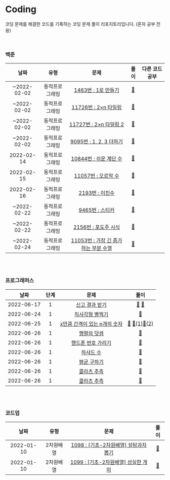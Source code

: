 # Coding
코딩 문제를 해결한 코드를 기록하는 코딩 문제 풀이 리포지토리입니다. (혼자 공부 전용)

<br>

### 백준

|날짜|유형|문제|풀이|다른 코드 공부|
|:---:|:---:|:---:|:---:|:---:|
|~2022-02-02|동적프로그래밍|<a href="https://www.acmicpc.net/problem/1463">1463번 : 1로 만들기</a>|<a href="https://github.com/MinYeongPark/Coding/blob/main/baekjoon/n1463/Main.java">🔗</a>|
|~2022-02-02|동적프로그래밍|<a href="https://www.acmicpc.net/problem/11726">11726번 : 2×n 타일링</a>|<a href="https://github.com/MinYeongPark/Coding/blob/main/baekjoon/n11726/Main.java">🔗</a>|
|~2022-02-02|동적프로그래밍|<a href="https://www.acmicpc.net/problem/11727">11727번 : 2×n 타일링 2</a>|<a href="https://github.com/MinYeongPark/Coding/blob/main/baekjoon/n11727/Main.java">🔗</a>|
|~2022-02-02|동적프로그래밍|<a href="https://www.acmicpc.net/problem/9095">9095번 : 1, 2, 3 더하기</a>|<a href="https://github.com/MinYeongPark/Coding/blob/main/baekjoon/n9095/Main.java">🔗</a>|
|2022-02-14|동적프로그래밍|<a href="https://www.acmicpc.net/problem/10844">10844번 : 쉬운 계단 수</a>|<a href="https://github.com/MinYeongPark/Coding/blob/main/baekjoon/n10844/Main.java">🔗</a>|
|2022-02-15|동적프로그래밍|<a href="https://www.acmicpc.net/problem/11057">11057번 : 오르막 수</a>|<a href="https://github.com/MinYeongPark/Coding/blob/main/baekjoon/n11057/Main.java">🔗</a>|
|2022-02-16|동적프로그래밍|<a href="https://www.acmicpc.net/problem/2193">2193번 : 이친수</a>|<a href="https://github.com/MinYeongPark/Coding/blob/main/baekjoon/n2193/Main.java">🔗</a>|
|~2022-02-22|동적프로그래밍|<a href="https://www.acmicpc.net/problem/9465">9465번 : 스티커</a>|<a href="https://github.com/MinYeongPark/Coding/blob/main/baekjoon/n9465/Main.java">🔗</a>|
|~2022-02-22|동적프로그래밍|<a href="https://www.acmicpc.net/problem/2156">2156번 : 포도주 시식</a>|<a href="https://github.com/MinYeongPark/Coding/blob/main/baekjoon/n2156/Main.java">🔗</a>|
|~2022-02-24|동적프로그래밍|<a href="https://www.acmicpc.net/problem/11053">11053번 : 가장 긴 증가하는 부분 수열</a>|<a href="https://github.com/MinYeongPark/Coding/blob/main/baekjoon/n11053/Main.java">🔗</a>|

<!--
| 2022-06-17 | 1 | <a href="https://www.acmicpc.net/problem/숫자">번 : </a> | <a href = "">🔗</a> | <a href = "">📝</a> |
-->

<br>
<br>

### 프로그래머스

|날짜|단계|문제|풀이|
|:---:|:---:|:---:|:---:|
|2022-06-17|1|<a href="https://programmers.co.kr/learn/courses/30/lessons/92334">신고 결과 받기</a>| <a href = "https://github.com/MinYeongPark/Coding/blob/main/programmers/1_%EC%8B%A0%EA%B3%A0%20%EA%B2%B0%EA%B3%BC%20%EB%B0%9B%EA%B8%B0/%EB%82%B4%EA%B0%80%20%ED%91%BC%20%EA%B2%83/Solution.java">🔗</a> <a href = "https://github.com/MinYeongPark/Coding/blob/main/programmers/1_%EC%8B%A0%EA%B3%A0%20%EA%B2%B0%EA%B3%BC%20%EB%B0%9B%EA%B8%B0/%EB%8B%A4%EB%A5%B8%20%EC%BD%94%EB%93%9C%20%EA%B3%B5%EB%B6%80/Solution.java">📝</a> |
| 2022-06-24 | 1 | <a href="https://programmers.co.kr/learn/courses/30/lessons/12969">직사각형 별찍기</a> | <a href = "https://github.com/MinYeongPark/Coding/blob/main/programmers/1_%EC%A7%81%EC%82%AC%EA%B0%81%ED%98%95%20%EB%B3%84%EC%B0%8D%EA%B8%B0/Solution.java">🔗</a> |
| 2022-06-25 | 1 | <a href="https://programmers.co.kr/learn/courses/30/lessons/12954">x만큼 간격이 있는 n개의 숫자</a> | <a href = "https://github.com/MinYeongPark/Coding/blob/main/programmers/1_x%EB%A7%8C%ED%81%BC%20%EA%B0%84%EA%B2%A9%EC%9D%B4%20%EC%9E%88%EB%8A%94%20n%EA%B0%9C%EC%9D%98%20%EC%88%AB%EC%9E%90/%EB%82%B4%EA%B0%80%20%ED%91%BC%20%EA%B2%83/Solution.java">🔗</a> <a href = "https://github.com/MinYeongPark/Coding/blob/main/programmers/1_x%EB%A7%8C%ED%81%BC%20%EA%B0%84%EA%B2%A9%EC%9D%B4%20%EC%9E%88%EB%8A%94%20n%EA%B0%9C%EC%9D%98%20%EC%88%AB%EC%9E%90/%EB%8B%A4%EB%A5%B8%20%ED%92%80%EC%9D%B4%20%EA%B3%B5%EB%B6%80/Solution.java">📝(1)</a><a href = "https://github.com/MinYeongPark/Coding/blob/main/programmers/1_x%EB%A7%8C%ED%81%BC%20%EA%B0%84%EA%B2%A9%EC%9D%B4%20%EC%9E%88%EB%8A%94%20n%EA%B0%9C%EC%9D%98%20%EC%88%AB%EC%9E%90/%EB%8B%A4%EB%A5%B8%20%ED%92%80%EC%9D%B4%20%EA%B3%B5%EB%B6%80/Solution2.java">📝(2)</a> |
| 2022-06-26 | 1 | <a href="https://programmers.co.kr/learn/courses/30/lessons/12950">행렬의 덧셈</a> | <a href = "https://github.com/MinYeongPark/Coding/blob/main/programmers/1_%ED%96%89%EB%A0%AC%EC%9D%98%20%EB%8D%A7%EC%85%88/Solution.java">🔗</a>|
| 2022-06-26 | 1 | <a href="https://programmers.co.kr/learn/courses/30/lessons/12948">핸드폰 번호 가리기</a> | <a href = "https://github.com/MinYeongPark/Coding/blob/main/programmers/1_%ED%95%B8%EB%93%9C%ED%8F%B0%20%EB%B2%88%ED%98%B8%20%EA%B0%80%EB%A6%AC%EA%B8%B0/Solution.java">🔗</a>|
| 2022-06-26 | 1 | <a href="https://programmers.co.kr/learn/courses/30/lessons/12947">하샤드 수</a> | <a href = "https://github.com/MinYeongPark/Coding/blob/main/programmers/1_%ED%95%98%EC%83%A4%EB%93%9C%20%EC%88%98/Solution.java">🔗</a>|
| 2022-06-26 | 1 | <a href="https://programmers.co.kr/learn/courses/30/lessons/12944">평균 구하기</a> | <a href = "https://github.com/MinYeongPark/Coding/blob/main/programmers/1_%ED%8F%89%EA%B7%A0%20%EA%B5%AC%ED%95%98%EA%B8%B0/Solution.java">🔗</a>|
| 2022-06-26 | 1 | <a href="https://programmers.co.kr/learn/courses/30/lessons/12943">콜라츠 추측</a> | <a href = "https://github.com/MinYeongPark/Coding/blob/main/programmers/1_%EC%BD%9C%EB%9D%BC%EC%B8%A0%20%EC%B6%94%EC%B8%A1/Solution.java">🔗</a>|
| 2022-06-26 | 1 | <a href="https://programmers.co.kr/learn/courses/30/lessons/12943">콜라츠 추측</a> | <a href = "https://github.com/MinYeongPark/Coding/blob/main/programmers/1_%EC%BD%9C%EB%9D%BC%EC%B8%A0%20%EC%B6%94%EC%B8%A1/Solution.java">🔗</a>|
<br>
<br>

<!--
| 2022-06-17 | 1 | <a href="https://programmers.co.kr/learn/courses/30/lessons/92334">제목</a> | <a href = "">🔗</a> | <a href = "">📝</a> |
-->

### 코드업

|날짜|유형|문제|풀이|
|:---:|:---:|:---:|:---:|
|2022-01-10|2차원배열|<a href="https://codeup.kr/problem.php?id=1098">1098 : [기초-2차원배열] 설탕과자 뽑기</a>|<a href="https://github.com/MinYeongPark/Coding/blob/main/codeup/n1098/Main.java">🔗</a>|
|2022-01-10|2차원배열|<a href="https://codeup.kr/problem.php?id=1099">1099 : [기초-2차원배열] 성실한 개미</a>|<a href="https://github.com/MinYeongPark/Coding/blob/main/codeup/n1099/Main.java">🔗</a>|
